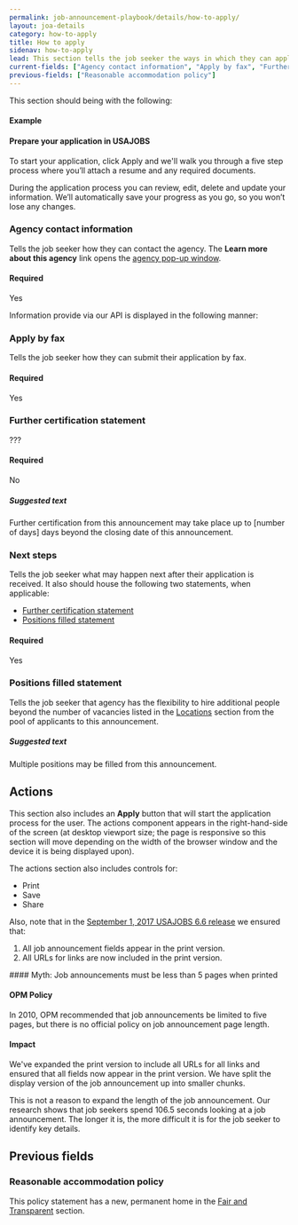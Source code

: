 ```yaml
---
permalink: job-announcement-playbook/details/how-to-apply/
layout: joa-details
category: how-to-apply
title: How to apply
sidenav: how-to-apply
lead: This section tells the job seeker the ways in which they can apply to this job.
current-fields: ["Agency contact information", "Apply by fax", "Further certification statement", "Positions filled statement", "Next steps"]
previous-fields: ["Reasonable accommodation policy"]
---
```


This section should being with the following:

#### Example

<div class="usajobs-recruitment-joa-playbook-details__suggested-text">
<h4>Prepare your application in USAJOBS</h4>
<p>
To start your application, click Apply and we'll walk you through a five step process where you’ll attach a resume and any required documents.
</p>
<p>
During the application process you can review, edit, delete and update your information. We’ll automatically save your progress as you go, so you won’t lose any changes.
</p>
</div>

### Agency contact information

Tells the job seeker how they can contact the agency. The **Learn more about this agency** link opens the [agency pop-up window](../details/overview/#agency-modal---current-fields).

#### Required
Yes

Information provide via our API is displayed in the following manner:

<div class="usajobs-recruitment-joa-playbook-details__example-img">
<amp-img src="{{ site.baseurl }}/assets/images/job-announcement-playbook/agency-contact-info-v6.6.png"
  srcset="{{ site.baseurl }}/assets/images/job-announcement-playbook/agency-contact-info-v6.6.png 768w,
  {{ site.baseurl }}/assets/images/job-announcement-playbook/agency-contact-info-v6.6-SM.png 100w"
  width="692"
  height="376"
  layout="responsive"
  alt="Agency contact information v6.6 example"></amp-img>
</div>

### Apply by fax

Tells the job seeker how they can submit their application by fax.

#### Required
Yes

### Further certification statement

???

#### Required
No

<div class="usajobs-recruitment-joa-playbook-details__suggested-text">
<h5>Suggested text</h5>
Further certification from this announcement may take place up to [number of days] days beyond the closing date of this announcement.
</div>

### Next steps

Tells the job seeker what may happen next after their application is received. It also should house the following two statements, when applicable:

* [Further certification statement](#futher-certification-statement)
* [Positions filled statement](#positions-filled-statement)

#### Required
Yes

### Positions filled statement

Tells the job seeker that agency has the flexibility to hire additional people beyond the number of vacancies listed in the [Locations](../locations/#Vacancies) section from the pool of applicants to this announcement.

<div class="usajobs-recruitment-joa-playbook-details__suggested-text">
<h5>Suggested text</h5>
Multiple positions may be filled from this announcement.
</div>

## Actions

This section also includes an **Apply** button that will start the application process for the user. The actions component appears in the right-hand-side of the screen (at desktop viewport size; the page is responsive so this section will move depending on the width of the browser window and the device it is being displayed upon).

The actions section also includes controls for:

* Print
* Save
* Share

Also, note that in the [September 1, 2017 USAJOBS 6.6 release](../../release-notes/v6.6) we ensured that:

1. All job announcement fields appear in the print version.
2. All URLs for links are now included in the print version.

<div class="usajobs-recruitment-joa-playbook-details__myth">
#### Myth: Job announcements must be less than 5 pages when printed

<div class="usajobs-recruitment-joa-playbook-details__container">
<div class="usajobs-recruitment-joa-playbook-details__do">
  <h4>OPM Policy</h4>
  <p>
    In 2010, OPM recommended that job announcements be limited to five pages, but there is no official policy on job announcement page length.
  </p>
</div>
<div class="usajobs-recruitment-joa-playbook-details__do-not">
  <h4>Impact</h4>
  <p>
    We've expanded the print version to include all URLs for all links and ensured that all fields now appear in the print version. We have split the display version of the job announcement up into smaller chunks.
  </p>
  <p>
    This is not a reason to expand the length of the job announcement. Our research shows that job seekers spend 106.5 seconds looking at a job announcement. The longer it is, the more difficult it is for the job seeker to identify key details.
  </p>
</div>
</div>
</div>

## Previous fields

### Reasonable accommodation policy

This policy statement has a new, permanent home in the [Fair and Transparent](../fair-and-transparent/) section.
